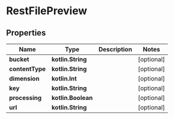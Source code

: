 
# RestFilePreview

## Properties
| Name | Type | Description | Notes |
| ------------ | ------------- | ------------- | ------------- |
| **bucket** | **kotlin.String** |  |  [optional] |
| **contentType** | **kotlin.String** |  |  [optional] |
| **dimension** | **kotlin.Int** |  |  [optional] |
| **key** | **kotlin.String** |  |  [optional] |
| **processing** | **kotlin.Boolean** |  |  [optional] |
| **url** | **kotlin.String** |  |  [optional] |

